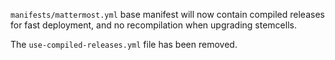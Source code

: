 `manifests/mattermost.yml` base manifest will now contain compiled releases for fast deployment, and no recompilation when upgrading stemcells.

The `use-compiled-releases.yml` file has been removed.